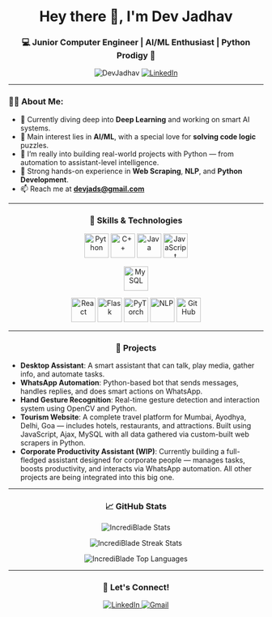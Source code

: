 <h1 align="center">Hey there 👋, I'm Dev Jadhav</h1>
<h3 align="center">💻 Junior Computer Engineer | AI/ML Enthusiast | Python Prodigy 🧠</h3>

<p align="center">
  <img src="https://komarev.com/ghpvc/?username=IncrediBlade&label=Profile%20views&color=0e75b6&style=flat" alt="DevJadhav" />
  <a href="https://www.linkedin.com/in/dev-jadhav-115917356/" target="_blank">
    <img src="https://img.shields.io/badge/LinkedIn-Dev%20Jadhav-blue?style=flat-square&logo=linkedin" alt="LinkedIn"/>
  </a>
</p>

---

### 👨‍💻 About Me:
- 🔭 Currently diving deep into **Deep Learning** and working on smart AI systems.
- 🧠 Main interest lies in **AI/ML**, with a special love for **solving code logic** puzzles.
- 💬 I’m really into building real-world projects with Python — from automation to assistant-level intelligence.
- 🚀 Strong hands-on experience in **Web Scraping**, **NLP**, and **Python Development**.
- 📫 Reach me at **devjads@gmail.com**

---

<h3 align="center">🚀 Skills & Technologies</h3>

<p align="center">
  <!-- Programming Languages -->
  <img src="https://img.icons8.com/color/48/000000/python.png" alt="Python" width="48" height="48"/>
  <img src="https://img.icons8.com/color/48/000000/c-plus-plus-logo.png" alt="C++" width="48" height="48"/>
  <img src="https://img.icons8.com/color/48/000000/java-coffee-cup-logo.png" alt="Java" width="48" height="48"/>
  <img src="https://img.icons8.com/color/48/000000/javascript.png" alt="JavaScript" width="48" height="48"/>
</p>

<p align="center">
  <!-- Databases -->
  <img src="https://img.icons8.com/ios-filled/50/000000/mysql-logo.png" alt="MySQL" width="48" height="48"/>
</p>

<p align="center">
  <!-- Frameworks & Tools -->
  <img src="https://img.icons8.com/color/48/000000/react-native.png" alt="React" width="48" height="48"/>
  <img src="https://img.icons8.com/?size=80&id=MHcMYTljfKOr&format=png&color=FFFFFF" alt="Flask" width="48" height="48"/>
  <img src="https://logo.svgcdn.com/d/pytorch-original.png" alt="PyTorch" width="48" height="48"/>
  <img src="https://img.icons8.com/ios/50/000000/console.png" alt="NLP" width="48" height="48"/>
  <img src="https://img.icons8.com/color/48/000000/github--v1.png" alt="GitHub" width="48" height="48"/>
</p>

---

<h3 align="center">📂 Projects</h3>

- **Desktop Assistant**: A smart assistant that can talk, play media, gather info, and automate tasks.
- **WhatsApp Automation**: Python-based bot that sends messages, handles replies, and does smart actions on WhatsApp.
- **Hand Gesture Recognition**: Real-time gesture detection and interaction system using OpenCV and Python.
- **Tourism Website**: A complete travel platform for Mumbai, Ayodhya, Delhi, Goa — includes hotels, restaurants, and attractions. Built using JavaScript, Ajax, MySQL with all data gathered via custom-built web scrapers in Python.
- **Corporate Productivity Assistant (WIP)**: Currently building a full-fledged assistant designed for corporate people — manages tasks, boosts productivity, and interacts via WhatsApp automation. All other projects are being integrated into this big one.

---

<h3 align="center">📈 GitHub Stats</h3>
<p align="center">
  <img src="https://github-readme-stats.vercel.app/api?username=IncrediBlade&show_icons=true&theme=tokyonight" alt="IncrediBlade Stats" />
</p>

<p align="center">
  <img src="https://github-readme-streak-stats.herokuapp.com/?user=IncrediBlade&theme=tokyonight" alt="IncrediBlade Streak Stats" />
</p>

<p align="center">
  <img src="https://github-readme-stats.vercel.app/api/top-langs/?username=IncrediBlade&layout=compact&theme=tokyonight" alt="IncrediBlade Top Languages" />
</p>

---

<h3 align="center">🔗 Let's Connect!</h3>
<p align="center">
  <a href="https://www.linkedin.com/in/dev-jadhav-115917356/" target="_blank">
    <img src="https://img.icons8.com/color/48/000000/linkedin.png" alt="LinkedIn" />
  </a>
  <a href="mailto:devjads@gmail.com">
    <img src="https://img.icons8.com/color/48/000000/gmail.png" alt="Gmail" />
  </a>
</p>
